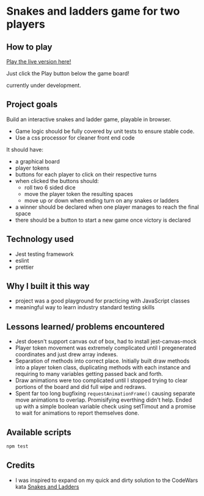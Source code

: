 # Snakes and ladders game for two players

## How to play

[Play the live version here!](https://david-abell.github.io/snakes-and-ladders/)

Just click the Play button below the game board!

currently under development.

## Project goals

Build an interactive snakes and ladder game, playable in browser.

- Game logic should be fully covered by unit tests to ensure stable code.
- Use a css processor for cleaner front end code

It should have:

- a graphical board
- player tokens
- buttons for each player to click on their respective turns
- when clicked the buttons should:
  - roll two 6 sided dice
  - move the player token the resulting spaces
  - move up or down when ending turn on any snakes or ladders
- a winner should be declared when one player manages to reach the final space
- there should be a button to start a new game once victory is declared

## Technology used

- Jest testing framework
- eslint
- prettier

## Why I built it this way

- project was a good playground for practicing with JavaScript classes
- meaningful way to learn industry standard testing skills

## Lessons learned/ problems encountered

- Jest doesn't support canvas out of box, had to install jest-canvas-mock
- Player token movement was extremely complicated until I pregenerated coordinates and just drew array indexes.
- Separation of methods into correct place. Initially built draw methods into a player token class, duplicating methods with each instance and requiring to many variables getting passed back and forth.
- Draw animations were too complicated until I stopped trying to clear portions of the board and did full wipe and redraws.
- Spent far too long bugfixing `requestAnimationFrame()` causing separate move animations to overlap. Promisifying everthing didn't help. Ended up with a simple boolean variable check using setTimout and a promise to wait for animations to report themselves done.

## Available scripts

```bash
npm test
```

## Credits

- I was inspired to expand on my quick and dirty solution to the CodeWars kata [Snakes and Ladders](https://www.codewars.com/kata/587136ba2eefcb92a9000027/javascript)
